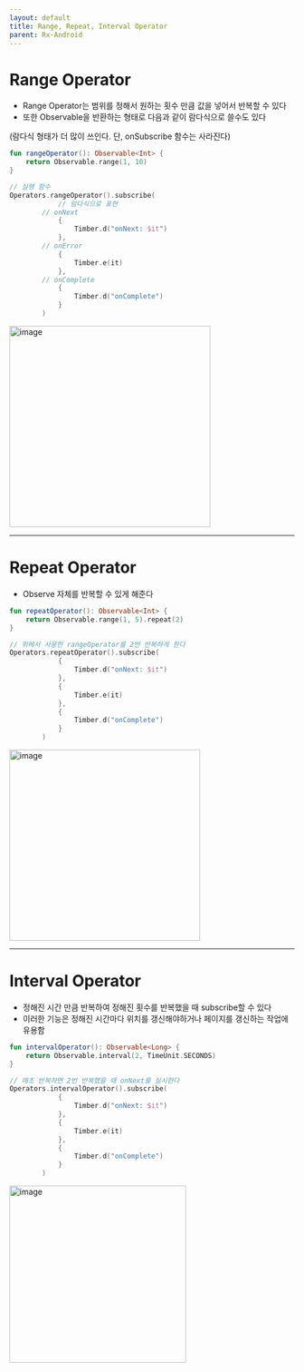 ```yaml
---
layout: default
title: Range, Repeat, Interval Operator
parent: Rx-Android
---
```


# Range Operator
* Range Operator는 범위를 정해서 원하는 횟수 만큼 값을 넣어서 반복할 수 있다
* 또한 Observable을 반환하는 형태로 다음과 같이 람다식으로 쓸수도 있다

(람다식 형태가 더 많이 쓰인다. 단, onSubscribe 함수는 사라진다)

``` kotlin
fun rangeOperator(): Observable<Int> {
    return Observable.range(1, 10)
}

// 실행 함수
Operators.rangeOperator().subscribe(
            // 람다식으로 표현
	    // onNext
            {
                Timber.d("onNext: $it")
            },
	    // onError
            {
                Timber.e(it)
            },
	    // onComplete
            {
                Timber.d("onComplete")
            }
        )
```

<img width="355" alt="image" src="https://user-images.githubusercontent.com/69494230/204238599-c8d479a9-f8fa-45e5-9420-3fbf22b21d97.png">

------
# Repeat Operator
* Observe 자체를 반복할 수 있게 해준다

``` kotlin
fun repeatOperator(): Observable<Int> {
    return Observable.range(1, 5).repeat(2)
}

// 위에서 사용한 rangeOperator를 2번 반복하게 한다
Operators.repeatOperator().subscribe(
            {
                Timber.d("onNext: $it")
            },
            {
                Timber.e(it)
            },
            {
                Timber.d("onComplete")
            }
        )
```

<img width="337" alt="image" src="https://user-images.githubusercontent.com/69494230/204238955-f31f98b1-bdd4-42f0-9837-a997b12e6073.png">

------
# Interval Operator
* 정해진 시간 만큼 반복하여 정해진 횟수를 반복했을 때 subscribe할 수 있다
* 이러한 기능은 정해진 시간마다 위치를 갱신해야하거나 페이지를 갱신하는 작업에 유용함

``` kotlin
fun intervalOperator(): Observable<Long> {
    return Observable.interval(2, TimeUnit.SECONDS)
}

// 매초 반복하면 2번 반복했을 때 onNext를 실시한다
Operators.intervalOperator().subscribe(
            {
                Timber.d("onNext: $it")
            },
            {
                Timber.e(it)
            },
            {
                Timber.d("onComplete")
            }
        )
```

<img width="312" alt="image" src="https://user-images.githubusercontent.com/69494230/204239271-32bfa85b-fa56-4443-bc40-5398e67b5ed1.png">
